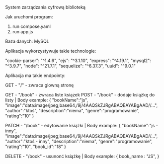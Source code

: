 System zarządzania cyfrową biblioteką

Jak uruchomi program:

1. run compose.yaml
2. run app.js

Baza danych: MySQL

Aplikacja wykorzystywuje takie technologie:

  "cookie-parser": "^1.4.6",
  "ejs": "^3.1.10",
  "express": "^4.19.1",
  "mysql2": "^3.9.7",
  "node": "^21.7.1",
  "sequelize": "^6.37.3",
  "uuid": "^9.0.1"

Aplikacja ma takie endpointy:

GET    - "/"      - zwraca glowną stronę

GET    - "/book"  - zwraca liste ksiązek
POST   - "/book"  - dodaje książkę do listy
 |
Body example:
{
"bookName":"js",
"image":"data:image/jpeg;base64,/9j/4AAQSkZJRgABAQEAYABgAAD//...",
"author":"ktoś",
"description":"niema",
"genre":"programowanie",
"rating":"10"
}

PATCH  - "/book"  - edytowanie książki
 |
Body example:
{
"bookName":"js - inny",
"image":"data:image/jpeg;base64,/9j/4AAQSkZJRgABAQEAYABgAAD//...",
"author":"ktoś - inny",
"description":"niema",
"genre":"programowanie",
"rating":"10",
"book_id":"18"
}

DELETE  - "/book" - usunonć książkę
 |
 Body example:
 {
 book_name : "JS",
 }
